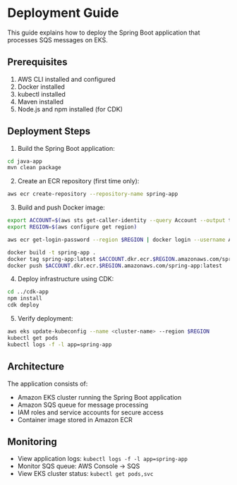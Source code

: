 # Deployment Guide

This guide explains how to deploy the Spring Boot application that processes SQS messages on EKS.

## Prerequisites

1. AWS CLI installed and configured
2. Docker installed
3. kubectl installed
4. Maven installed
5. Node.js and npm installed (for CDK)

## Deployment Steps

1. Build the Spring Boot application:
```bash
cd java-app
mvn clean package
```

2. Create an ECR repository (first time only):
```bash
aws ecr create-repository --repository-name spring-app
```

3. Build and push Docker image:
```bash
export ACCOUNT=$(aws sts get-caller-identity --query Account --output text)
export REGION=$(aws configure get region)

aws ecr get-login-password --region $REGION | docker login --username AWS --password-stdin $ACCOUNT.dkr.ecr.$REGION.amazonaws.com

docker build -t spring-app .
docker tag spring-app:latest $ACCOUNT.dkr.ecr.$REGION.amazonaws.com/spring-app:latest
docker push $ACCOUNT.dkr.ecr.$REGION.amazonaws.com/spring-app:latest
```

4. Deploy infrastructure using CDK:
```bash
cd ../cdk-app
npm install
cdk deploy
```

5. Verify deployment:
```bash
aws eks update-kubeconfig --name <cluster-name> --region $REGION
kubectl get pods
kubectl logs -f -l app=spring-app
```

## Architecture

The application consists of:
- Amazon EKS cluster running the Spring Boot application
- Amazon SQS queue for message processing
- IAM roles and service accounts for secure access
- Container image stored in Amazon ECR

## Monitoring

- View application logs: `kubectl logs -f -l app=spring-app`
- Monitor SQS queue: AWS Console -> SQS
- View EKS cluster status: `kubectl get pods,svc`